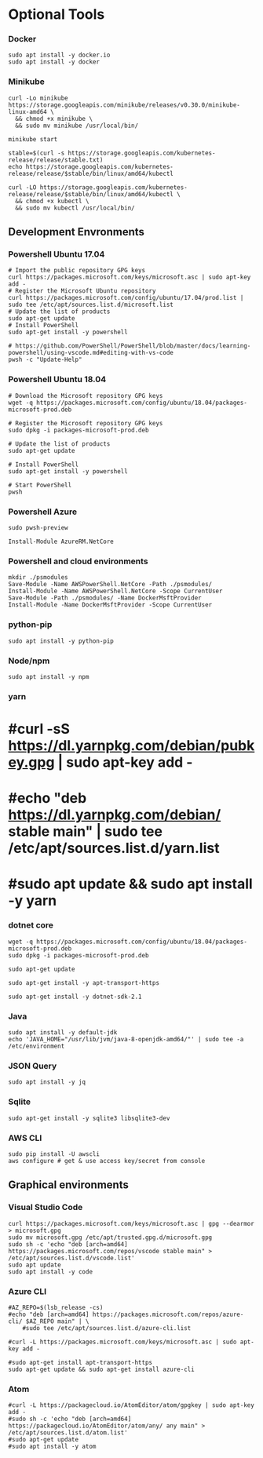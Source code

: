 

# Optional Tools

### Docker

    sudo apt install -y docker.io
    sudo apt install -y docker

### Minikube

    curl -Lo minikube https://storage.googleapis.com/minikube/releases/v0.30.0/minikube-linux-amd64 \
      && chmod +x minikube \
      && sudo mv minikube /usr/local/bin/
    
    minikube start
    
    stable=$(curl -s https://storage.googleapis.com/kubernetes-release/release/stable.txt)
    echo https://storage.googleapis.com/kubernetes-release/release/$stable/bin/linux/amd64/kubectl 
    
    curl -LO https://storage.googleapis.com/kubernetes-release/release/$stable/bin/linux/amd64/kubectl \
      && chmod +x kubectl \
      && sudo mv kubectl /usr/local/bin/

## Development Envronments

### Powershell Ubuntu 17.04

    # Import the public repository GPG keys
    curl https://packages.microsoft.com/keys/microsoft.asc | sudo apt-key add -
    # Register the Microsoft Ubuntu repository
    curl https://packages.microsoft.com/config/ubuntu/17.04/prod.list | sudo tee /etc/apt/sources.list.d/microsoft.list
    # Update the list of products
    sudo apt-get update
    # Install PowerShell
    sudo apt-get install -y powershell
    
    # https://github.com/PowerShell/PowerShell/blob/master/docs/learning-powershell/using-vscode.md#editing-with-vs-code
    pwsh -c "Update-Help"


### Powershell Ubuntu 18.04

    # Download the Microsoft repository GPG keys
    wget -q https://packages.microsoft.com/config/ubuntu/18.04/packages-microsoft-prod.deb
    
    # Register the Microsoft repository GPG keys
    sudo dpkg -i packages-microsoft-prod.deb
    
    # Update the list of products
    sudo apt-get update
    
    # Install PowerShell
    sudo apt-get install -y powershell
    
    # Start PowerShell
    pwsh

### Powershell Azure

    sudo pwsh-preview 

    Install-Module AzureRM.NetCore
   
### Powershell and cloud environments

    mkdir ./psmodules
    Save-Module -Name AWSPowerShell.NetCore -Path ./psmodules/
    Install-Module -Name AWSPowerShell.NetCore -Scope CurrentUser
    Save-Module -Path ./psmodules/ -Name DockerMsftProvider
    Install-Module -Name DockerMsftProvider -Scope CurrentUser

### python-pip

    sudo apt install -y python-pip
    
### Node/npm

    sudo apt install -y npm

### yarn
#    #curl -sS https://dl.yarnpkg.com/debian/pubkey.gpg | sudo apt-key add -
#    #echo "deb https://dl.yarnpkg.com/debian/ stable main" | sudo tee /etc/apt/sources.list.d/yarn.list
#    #sudo apt update && sudo apt install -y yarn


### dotnet core

    wget -q https://packages.microsoft.com/config/ubuntu/18.04/packages-microsoft-prod.deb
    sudo dpkg -i packages-microsoft-prod.deb

    sudo apt-get update

    sudo apt-get install -y apt-transport-https

    sudo apt-get install -y dotnet-sdk-2.1
    
### Java

    sudo apt install -y default-jdk
    echo 'JAVA_HOME="/usr/lib/jvm/java-8-openjdk-amd64/"' | sudo tee -a /etc/environment

### JSON Query

    sudo apt install -y jq
    
### Sqlite

    sudo apt-get install -y sqlite3 libsqlite3-dev

### AWS CLI

    sudo pip install -U awscli
    aws configure # get & use access key/secret from console

## Graphical environments

### Visual Studio Code

    curl https://packages.microsoft.com/keys/microsoft.asc | gpg --dearmor > microsoft.gpg
    sudo mv microsoft.gpg /etc/apt/trusted.gpg.d/microsoft.gpg
    sudo sh -c 'echo "deb [arch=amd64] https://packages.microsoft.com/repos/vscode stable main" > /etc/apt/sources.list.d/vscode.list'
    sudo apt update
    sudo apt install -y code    


### Azure CLI 
    #AZ_REPO=$(lsb_release -cs)
    #echo "deb [arch=amd64] https://packages.microsoft.com/repos/azure-cli/ $AZ_REPO main" | \
        #sudo tee /etc/apt/sources.list.d/azure-cli.list
   
    #curl -L https://packages.microsoft.com/keys/microsoft.asc | sudo apt-key add -
    
    #sudo apt-get install apt-transport-https
    sudo apt-get update && sudo apt-get install azure-cli
    
### Atom

    #curl -L https://packagecloud.io/AtomEditor/atom/gpgkey | sudo apt-key add -
    #sudo sh -c 'echo "deb [arch=amd64] https://packagecloud.io/AtomEditor/atom/any/ any main" > /etc/apt/sources.list.d/atom.list'
    #sudo apt-get update
    #sudo apt install -y atom
    

















